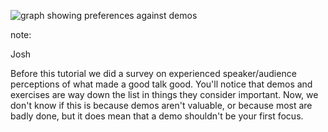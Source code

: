 ![graph showing preferences against demos](images/good_practices_bigger.jpg)


note:

Josh

Before this tutorial we did a survey on experienced 
speaker/audience perceptions of what made a good talk good.
You'll notice that demos and exercises are way down the list
in things they consider important. Now, we don't know if this is
because demos aren't valuable, or because most are badly done,
but it does mean that a demo shouldn't be your first focus.

